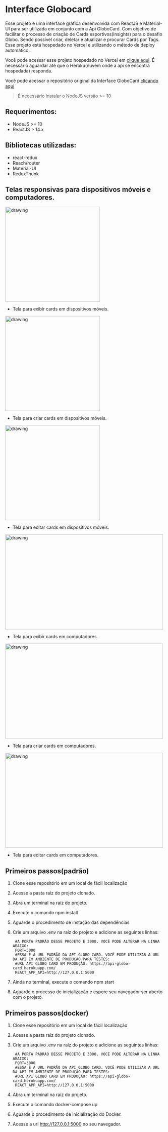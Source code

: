 # Interface Globocard

Esse projeto é uma interface gráfica desenvolvida com ReactJS e Material-UI para ser utilizada em conjunto com a Api GloboCard. Com objetivo de facilitar o processo de criação de Cards esportivos(Insights) para o desafio Globo. Sendo possível criar, deletar e atualizar e procurar Cards por Tags. Esse projeto está hospedado no Vercel e utilizando o método de deploy automático.

Você pode acessar esse projeto hospedado no Vercel em [clique aqui](https://interface-globo-card-desafio.vercel.app/). É necessário aguardar até que o Heroku(nuvem onde a api se encontra hospedada) responda.

Você pode acessar o repositório original da Interface GloboCard [clicando aqui](https://github.com/brutalzinn/interface-globo-card-desafio)


> É necessário instalar o NodeJS versão >= 10

## Requerimentos:

- NodeJS >= 10
- ReactJS > 14.x


## Bibliotecas utilizadas:

- react-redux
- Reach/router
- Material-UI
- ReduxThunk

## Telas responsivas para dispositivos móveis e computadores.

<img src="github/images/mobile_feed.png" alt="drawing" width="300"/>

- Tela para exibir cards em dispositivos móveis.

<img src="github/images/mobile_create.png" alt="drawing" width="300"/>

- Tela para criar cards em dispositivos móveis.

<img src="github/images/mobile_edit.png" alt="drawing" width="300"/>

- Tela para editar cards em dispositivos móveis.

<img src="github/images/pc_feed.png" alt="drawing" width="500" height="300"/>

- Tela para exibir cards em computadores.

<img src="github/images/pc_create.png" alt="drawing" width="500" height="300"/>

- Tela para criar cards em computadores.

<img src="github/images/pc_edit.png" alt="drawing" width="500" height="300"/>

- Tela para editar cards em computadores.


## Primeiros passos(padrão)
1. Clone esse repositório em um local de fácil localização
2. Acesse a pasta raíz do projeto clonado.
3. Abra um terminal na raíz do projeto.
4. Execute o comando npm install
5. Aguarde o procedimento de instação das dependências
6. Crie um arquivo .env na raíz do projeto e adicione as seguintes linhas:

        #A PORTA PADRÃO DESSE PROJETO É 3000. VOCÊ PODE ALTERAR NA LINHA ABAIXO:
        PORT=3000
        #ESSA É A URL PADRÃO DA API GLOBO CARD. VOCÊ PODE UTILIZAR A URL DA API EM AMBIENTE DE PRODUÇÃO PARA TESTES:
        #URL API GLOBO CARD EM PRODUÇÃO: https://api-globo-card.herokuapp.com/
        REACT_APP_API=http://127.0.0.1:5000

7. Ainda no terminal, execute o comando npm start
8. Aguarde o processo de inicialização e espere seu navegador ser aberto com o projeto.

## Primeiros passos(docker)
1. Clone esse repositório em um local de fácil localização
2. Acesse a pasta raíz do projeto clonado.
3. Crie um arquivo .env na raíz do projeto e adicione as seguintes linhas:

        #A PORTA PADRÃO DESSE PROJETO É 3000. VOCÊ PODE ALTERAR NA LINHA ABAIXO:
        PORT=3000
        #ESSA É A URL PADRÃO DA API GLOBO CARD. VOCÊ PODE UTILIZAR A URL DA API EM AMBIENTE DE PRODUÇÃO PARA TESTES:
        #URL API GLOBO CARD EM PRODUÇÃO: https://api-globo-card.herokuapp.com/
        REACT_APP_API=http://127.0.0.1:5000

4. Abra um terminal na raíz do projeto.
5. Execute o comando docker-compose up
6. Aguarde o procedimento de inicialização do Docker.
7. Acesse a url http://127.0.0.1:5000 no seu navegador.